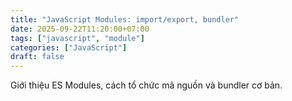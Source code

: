 ```yaml
---
title: "JavaScript Modules: import/export, bundler"
date: 2025-09-22T11:20:00+07:00
tags: ["javascript", "module"]
categories: ["JavaScript"]
draft: false
---
```


Giới thiệu ES Modules, cách tổ chức mã nguồn và bundler cơ bản.

